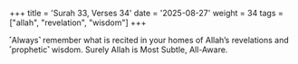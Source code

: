 +++
title = 'Surah 33, Verses 34'
date = '2025-08-27'
weight = 34
tags = ["allah", "revelation", "wisdom"]
+++

˹Always˺ remember what is recited in your homes of Allah’s revelations and ˹prophetic˺ wisdom. Surely Allah is Most Subtle, All-Aware.